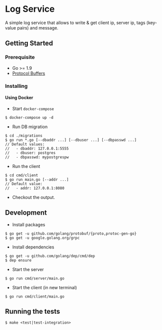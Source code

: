 # Log Service

A simple log service that allows to write & get client ip, server ip, tags (key-value pairs) and message.

## Getting Started

### Prerequisite

  - Go >= 1.9
  - [Protocol Buffers](https://github.com/google/protobuf)

### Installing

#### Using Docker

- Start `docker-compose`

```
$ docker-compose up -d
```

- Run DB migration

```
$ cd ./migrations
$ go run *.go [--dbaddr ...] [--dbuser ...] [--dbpasswd ...]
// Default values:
//   - dbaddr: 127.0.0.1:5555
//   - dbuser: postgres
//   - dbpasswd: mypostgrespw
```

- Run the client

```
$ cd cmd/client
$ go run main.go [--addr ...]
// Default value:
//   - addr: 127.0.0.1:8080
```

- Checkout the output.

## Development

- Install packages

```
$ go get -u github.com/golang/protobuf/{proto,protoc-gen-go}
$ go get -u google.golang.org/grpc
```

- Install dependencies

```
$ go get -u github.com/golang/dep/cmd/dep
$ dep ensure
```

- Start the server

```
$ go run cmd/server/main.go
```

- Start the client (in new terminal)

```
$ go run cmd/client/main.go
```

## Running the tests

```
$ make <test|test-integration>
```
